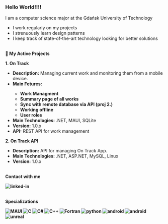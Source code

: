 ### Hello World!!!!
I am a computer science major at the Gdańsk University of Technology<br>
- I work regularly on my projects
- I strenuously learn design patterns
- I keep track of state-of-the-art technology looking for better solutions


<br><b>🚀 My Active Projects</b><br>

<b>1. On Track </b><br>
<ul>
    <li><b>Description:</b> Managing current work and monitoring them from a mobile device.</li>
    <li><b>Main Fetures:</b> </li>
        <ul>
          <li><b>Work Managment</b> </li>
          <li><b>Summary page of all works</b> </li>
          <li><b>Sync with remote database via API (proj 2.)</b> </li>
          <li><b>Working offline</b> </li>
          <li><b>User roles</b> </li>
        </ul>
    <li><b>Main Technologies:</b> .NET, MAUI, SQLite</li>
    <li><b>Version:</b> 1.0.x</li>
    <li><b>API:</b> REST API for work management</li>
</ul>

<b>2. On Track API</b><br>
<ul>
    <li><b>Description:</b> API for managing On Track App.</li>
    <li><b>Main Technologies:</b> .NET, ASP.NET, MySQL, Linux</li>
    <li><b>Version:</b> 1.0.x</li>
</ul>


<br><b>Contact with me<b><br>
  
[<img align="left" alt="linked-in" src="https://img.shields.io/badge/linkedin-%230077B5.svg?&style=for-the-badge&logo=linkedin&logoColor=white" />](https://www.linkedin.com/in/jogonowski/)<br>

<br><b>Specializations<b><br>

<img align="left" alt="MAUI" src="https://img.shields.io/badge/.NET%20MAUI-512BD4?style=for-the-badge&logo=.NET&logoColor=white" />
<img align="left" alt="C" src="https://img.shields.io/badge/C-A8B9CC?style=for-the-badge&logo=C&logoColor=white" />
<img align="left" alt="C#" src="https://img.shields.io/badge/C%23-239120?style=for-the-badge&logo=C-Sharp&logoColor=white" />
<img align="left" alt="C++" src="https://img.shields.io/badge/C%2B%2B-00599C?style=for-the-badge&logo=C%2B%2B&logoColor=white" />
<img align="left" alt="Fortran" src="https://img.shields.io/badge/Fortran-734F96?style=for-the-badge&logo=Fortran&logoColor=white" />
<img align="left" alt="python" src="https://img.shields.io/badge/python-3670A0?style=for-the-badge&logo=python&logoColor=ffdd54" />

  
<img align="left" alt="android" src="https://img.shields.io/static/v1?style=for-the-badge&message=Android&color=222222&logo=Android&logoColor=3DDC84&label=" />
<img align="left" alt="android" src="https://img.shields.io/static/v1?style=for-the-badge&message=Unity&color=222222&logo=Unity&logoColor=FFFFFF&label=" />
<img align="left" alt="unreal" src="https://img.shields.io/badge/Unreal-0E1128?style=for-the-badge&logo=unrealengine&logoColor=white" /><br>

<br>
